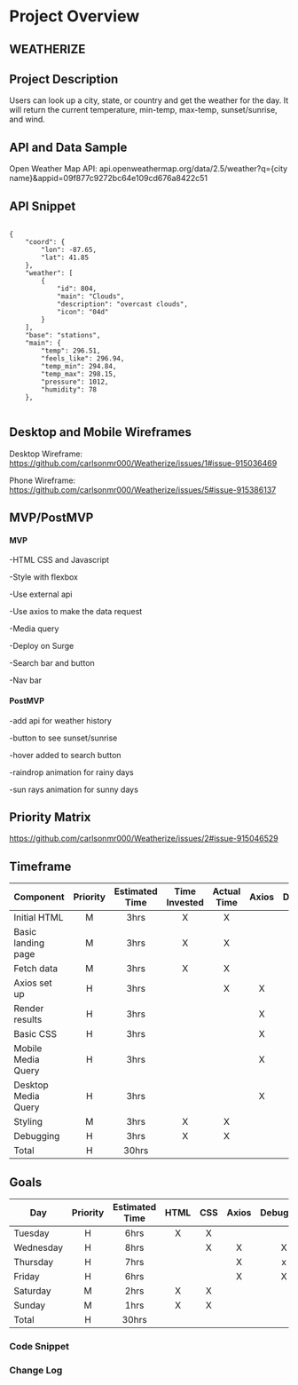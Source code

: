 # Project Overview

## WEATHERIZE

## Project Description

Users can look up a city, state, or country and get the weather for the day. It will return the current temperature, min-temp, max-temp, sunset/sunrise, and wind.

## API and Data Sample

Open Weather Map API: api.openweathermap.org/data/2.5/weather?q={city name}&appid=09f877c9272bc64e109cd676a8422c51

## API Snippet
```

{
    "coord": {
        "lon": -87.65,
        "lat": 41.85
    },
    "weather": [
        {
            "id": 804,
            "main": "Clouds",
            "description": "overcast clouds",
            "icon": "04d"
        }
    ],
    "base": "stations",
    "main": {
        "temp": 296.51,
        "feels_like": 296.94,
        "temp_min": 294.84,
        "temp_max": 298.15,
        "pressure": 1012,
        "humidity": 78
    },
    
```
## Desktop and Mobile Wireframes

Desktop Wireframe: https://github.com/carlsonmr000/Weatherize/issues/1#issue-915036469

Phone Wireframe:  https://github.com/carlsonmr000/Weatherize/issues/5#issue-915386137

## MVP/PostMVP

#### MVP 

-HTML CSS and Javascript

-Style with flexbox

-Use external api

-Use axios to make the data request

-Media query

-Deploy on Surge

-Search bar and button

-Nav bar

#### PostMVP  

-add api for weather history

-button to see sunset/sunrise

-hover added to search button

-raindrop animation for rainy days

-sun rays animation for sunny days

## Priority Matrix 

https://github.com/carlsonmr000/Weatherize/issues/2#issue-915046529

## Timeframe

| Component | Priority | Estimated Time | Time Invested| Actual Time | Axios | Debugging|Javascript
| --- | :---: |  :---: | :---: | :---: | :---: | :---: | :---: |
| Initial HTML| M | 3hrs|  X | X |   |  |   |
| Basic landing page| M | 3hrs|  X | X |   |  |   |
| Fetch data| M | 3hrs|  X | X |   |  |   |
| Axios set up | H | 3hrs|   |  X|  X |X  | x  |
| Render results | H | 3hrs|    |  |  X | x|  x |
| Basic CSS| H | 3hrs|    |  |  X |  X|   x|
| Mobile Media Query | H | 3hrs|    |  |  X | x|  x |
| Desktop Media Query | H | 3hrs|    |  |  X | x|  x |
| Styling | M | 3hrs|   X |  X|   |  |   |
| Debugging | H | 3hrs| X  | X |   |  |   |
| Total | H | 30hrs|    |  |   |  |   | (edited) 
  

## Goals

| Day | Priority | Estimated Time | HTML| CSS | Axios | Debugging|Javascript
| --- | :---: |  :---: | :---: | :---: | :---: | :---: | :---: |
| Tuesday| H | 6hrs|  X | X |   |  |   |
| Wednesday | H | 8hrs|   |  X|  X |X  | x  |
| Thursday | H | 7hrs|    |  |  X | x|  x |
| Friday| H | 6hrs|    |  |  X |  X|   x|
| Saturday | M | 2hrs|   X |  X|   |  |   |
| Sunday | M | 1hrs| X  | X |   |  |   |
| Total | H | 30hrs|    |  |   |  |   | (edited) 


### Code Snippet

### Change Log

 
